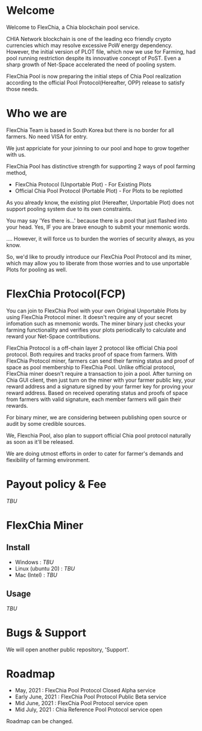 # Welcome

Welcome to FlexChia, a Chia blockchain pool service.

CHIA Network blockchain is one of the leading eco friendly crypto currencies which may resolve excessive PoW energy dependency. However, the initial version of PLOT file, which now we use for Farming, had pool running restriction despite its innovative concept of PoST. Even a sharp growth of Net-Space accelerated the need of pooling system.

FlexChia Pool is now preparing the initial steps of Chia Pool realization according to the official Pool Protocol(Hereafter, OPP) release to satisfy those needs.

# Who we are

FlexChia Team is based in South Korea but there is no border for all farmers. No need VISA for entry.

We just appriciate for your joinning to our pool and hope to grow together with us. 

FlexChia Pool has distinctive strength for supporting 2 ways of pool farming method,  
* FlexChia Protocol (Unportable Plot) - For Existing Plots
* Official Chia Pool Protocol (Portable Plot) - For Plots to be replotted

As you already know, the existing plot (Hereafter, Unportable Plot) does not support pooling system due to its own constraints.

You may say 'Yes there is...' because there is a pool that just flashed into your head. Yes, IF you are brave enough to submit your mnemonic words.

.... However, it will force us to burden the worries of security always, as you know.  

So, we'd like to proudly introduce our FlexChia Pool Protocol and its miner, which may allow you to liberate from those worries and to use unportable Plots for pooling as well.

# FlexChia Protocol(FCP)

You can join to FlexChia Pool with your own Original Unportable Plots by using FlexChia Protocol miner. It doesn't require any of your secret infomation such as mnemonic words. The miner binary just checks your farming functionality and verifies your plots periodically to calculate and reward your Net-Space contributions.

FlexChia Protocol is a off-chain layer 2 protocol like official Chia pool protocol. Both requires and tracks proof of space from farmers. With FlexChia Protocol miner, farmers can send their farming status and proof of space as pool membership to FlexChia Pool. Unlike official protocol, FlexChia miner doesn't require a transaction to join a pool. After turning on Chia GUI client, then just turn on the miner with your farmer public key, your reward address and a signature signed by your farmer key for proving your reward address. Based on received operating status and proofs of space from farmers with valid signature, each member farmers will gain their rewards.

For binary miner, we are considering between publishing open source or audit by some credible sources.

We, Flexchia Pool, also plan to support official Chia pool protocol naturally as soon as it'll be released.

We are doing utmost efforts in order to cater for farmer's demands and flexibility of farming environment.


# Payout policy & Fee

_TBU_

# FlexChia Miner
## Install
* Windows : _TBU_
* Linux (ubuntu 20) : _TBU_
* Mac (Intel) : _TBU_

## Usage

_TBU_

# Bugs & Support

We will open another public repository, 'Support'.

# Roadmap

* May, 2021 : FlexChia Pool Protocol Closed Alpha service
* Early June, 2021 : FlexChia Pool Protocol Public Beta service
* Mid June, 2021 : FlexChia Pool Protocol service open
* Mid July, 2021 : Chia Reference Pool Protocol service open

Roadmap can be changed.
